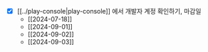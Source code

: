 - [X] [[../play-console|play-console]] 에서 개발자 계정 확인하기, 마감일
  - [[2024-07-18]]
  - [[2024-09-01]]
  - [[2024-09-02]]
  - [[2024-09-03]]
